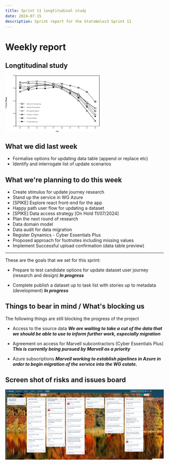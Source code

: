 ```yaml
---
title: Sprint 11 longtitudinal study 
date: 2024-07-15
description: Sprint report for the StatsWales3 Sprint 11
---
```


Weekly report
=============

Longtitudinal study
------------------------------

![longtitudinal](longtitudinal.png)

What we did last week
------------------------

- Formalise options for updating data table (append or replace etc)
- Identify and interrogate list of update scenarios

What we're planning to do this week
-----------------------------------

- Create stimulus for update journey research
- Stand up the service in WG Azure
- [SPIKE] Explore react front-end for the app
- Happy path user flow for updating a dataset
- [SPIKE] Data access strategy [On Hold 11/07/2024]
- Plan the next round of research
- Data domain model
- Data audit for data migration 
- Register Dynamics - Cyber Essentials Plus
- Proposed approach for footnotes including missing values
- Implement Successful upload confirmation (data table preview)

-----------------------------------

These are the goals that we set for this sprint:

- Prepare to test candidate options for update dataset user journey (research and design)
  <span class="badge bg-info">_**In progress**_</span>

- Complete publish a dataset up to task list with stories up to metadata (development)
  <span class="badge bg-info">_**In progress**_</span>

Things to bear in mind / What's blocking us
-------------------------------------------

The following things are still blocking the progress of the project

- Access to the source data
  ***We are waiting to take a cut of the data that we should be able to use to inform further work, especially migration***

- Agreement on access for Marvell subcontractors (Cyber Essentials Plus)
  ***This is currently being pursued by Marvell as a priority***

- Azure subscriptions
 ***Marvell working to establish pipelines in Azure in order to begin migration of the service into the WG estate.***

Screen shot of risks and issues board
-------------------------------------

![Screenshot of risks and issues board](risksAndIssues20240715.png)
